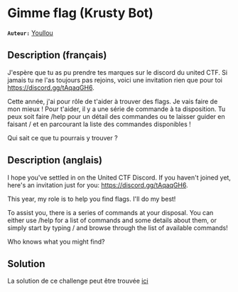 # Gimme flag (Krusty Bot)

**`Auteur:`** [Youllou](https://youllou.com)

## Description (français)

J'espère que tu as pu prendre tes marques sur le discord du united CTF. Si jamais tu ne l'as toujours pas rejoins, voici une invitation rien que pour toi https://discord.gg/tAqaqGH6.

Cette année, j'ai pour rôle de t'aider à trouver des flags. Je vais faire de mon mieux !
Pour t'aider, il y a une série de commande à ta disposition. Tu peux soit faire /help pour un détail des commandes ou te laisser guider en faisant / et en parcourant la liste des commandes disponibles !

Qui sait ce que tu pourrais y trouver ?

## Description (anglais)

I hope you've settled in on the United CTF Discord. If you haven't joined yet, here's an invitation just for you: https://discord.gg/tAqaqGH6.

This year, my role is to help you find flags. I'll do my best!

To assist you, there is a series of commands at your disposal. You can either use /help for a list of commands and some details about them, or simply start by typing / and browse through the list of available commands!

Who knows what you might find?

## Solution

La solution de ce challenge peut être trouvée [ici](solution/)
